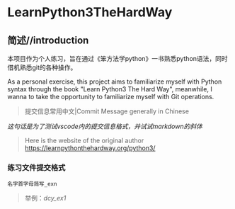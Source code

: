 # LearnPython3TheHardWay
## 简述//introduction
本项目作为个人练习，旨在通过《笨方法学python》一书熟悉python语法，同时借机熟悉git的各种操作。

As a personal exercise, this project aims to familiarize myself with Python syntax through the book "Learn Python3 The Hard Way", meanwhile, I wanna to take the opportunity to familiarize myself with Git operations.
>提交信息常用中文|Commit Message generally in Chinese

*这句话是为了测试vscode内的提交信息格式，并试试markdown的斜体*

>Here is the website of the original author
https://learnpythonthehardway.org/python3/
### 练习文件提交格式
    名字首字母简写_exn
>举例：*dcy_ex1*